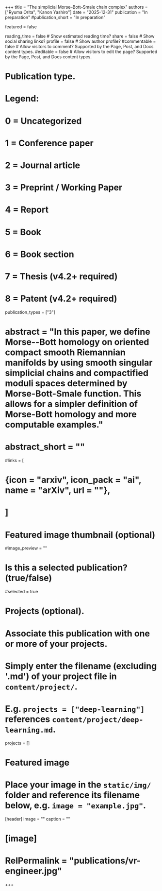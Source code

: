 +++
title = "The simplicial Morse–Bott–Smale chain complex"
authors = ["Ryuma Orita", "Kanon Yashiro"]
date = "2025-12-31"
publication = "In preparation"
#publication_short = "In preparation"

featured = false

reading_time = false  # Show estimated reading time?
share = false  # Show social sharing links?
profile = false  # Show author profile?
#commentable = false  # Allow visitors to comment? Supported by the Page, Post, and Docs content types.
#editable = false  # Allow visitors to edit the page? Supported by the Page, Post, and Docs content types.

# Publication type.
# Legend:
# 0 = Uncategorized
# 1 = Conference paper
# 2 = Journal article
# 3 = Preprint / Working Paper
# 4 = Report
# 5 = Book
# 6 = Book section
# 7 = Thesis (v4.2+ required)
# 8 = Patent (v4.2+ required)
publication_types = ["3"]

# abstract = "In this paper, we define Morse--Bott homology on oriented compact smooth Riemannian manifolds by using smooth singular simplicial chains and compactified moduli spaces determined by  Morse-Bott-Smale function. This allows for a simpler definition of Morse-Bott homology and more computable examples."
# abstract_short = ""

#links = [
#  {icon = "arxiv", icon_pack = "ai", name = "arXiv", url = ""},
#  ]

# Featured image thumbnail (optional)
#image_preview = ""

# Is this a selected publication? (true/false)
#selected = true

# Projects (optional).
#   Associate this publication with one or more of your projects.
#   Simply enter the filename (excluding '.md') of your project file in `content/project/`.
#   E.g. `projects = ["deep-learning"]` references `content/project/deep-learning.md`.
projects = []

# Featured image
# Place your image in the `static/img/` folder and reference its filename below, e.g. `image = "example.jpg"`.
[header]
image = ""
caption = ""

# [image]
# RelPermalink = "publications/vr-engineer.jpg"
+++
